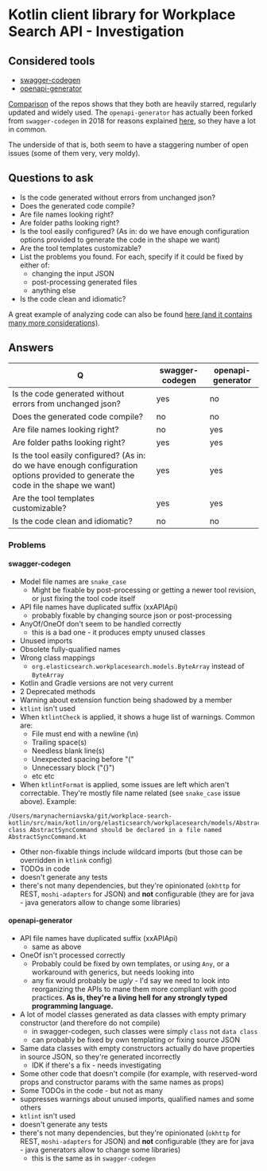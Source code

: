 # Kotlin client library for Workplace Search API - Investigation

## Considered tools

- [swagger-codegen](https://github.com/swagger-api/swagger-codegen)
- [openapi-generator](https://github.com/openapitools/openapi-generator)

[Comparison](https://www.githubcompare.com/swagger-api/swagger-codegen+openapitools/openapi-generator) of the repos shows that they both are heavily starred, regularly updated and widely used. The `openapi-generator` has actually been forked from `swagger-codegen` in 2018 for reasons explained [here](https://github.com/OpenAPITools/openapi-generator/blob/master/docs/qna.md), so they have a lot in common.

The underside of that is, both seem to have a staggering number of open issues (some of them very, very moldy).

## Questions to ask

- Is the code generated without errors from unchanged json?
- Does the generated code compile?
- Are file names looking right?
- Are folder paths looking right?
- Is the tool easily configured? (As in: do we have enough configuration options provided to generate the code in the shape we want)
- Are the tool templates customizable?
- List the problems you found. For each, specify if it could be fixed by either of:
   - changing the input JSON
   - post-processing generated files
   - anything else
- Is the code clean and idiomatic?

A great example of analyzing code can also be found [here (and it contains many more considerations)](https://github.com/elastic/clients-team/issues/121#issuecomment-582768217).

## Answers

| Q 	| swagger-codegen 	| openapi-generator 	|
|---|-----------------|-------------------|
| Is the code generated without errors from unchanged json?|yes|no|
|Does the generated code compile?|no|no|
|Are file names looking right?|no|yes|
|Are folder paths looking right?|yes|yes|
|Is the tool easily configured? (As in: do we have enough configuration options provided to generate the code in the shape we want)|yes|yes|
|Are the tool templates customizable?|yes|yes|
|Is the code clean and idiomatic?|no|no|

### Problems

#### swagger-codegen

- Model file names are `snake_case`
   - Might be fixable by post-processing or getting a newer tool revision, or just fixing the tool code itself
- API file names have duplicated suffix (xxAPIApi)
   - probably fixable by changing source json or post-processing
- AnyOf/OneOf don't seem to be handled correctly
   - this is a bad one - it produces empty unused classes
- Unused imports
- Obsolete fully-qualified names
- Wrong class mappings
   - `org.elasticsearch.workplacesearch.models.ByteArray` instead of `ByteArray`
- Kotlin and Gradle versions are not very current
- 2 Deprecated methods
- Warning about extension function being shadowed by a member
- `ktlint` isn't used
- When `ktlintCheck` is applied, it shows a huge list of warnings. Common are:
   - File must end with a newline (\n)
   - Trailing space(s)
   - Needless blank line(s)
   - Unexpected spacing before "("
   - Unnecessary block ("{}")
   - etc etc
- When `ktlintFormat` is applied, some issues are left which aren't correctable. They're mostly file name related (see `snake_case` issue above). Example:

```text
/Users/marynacherniavska/git/workplace-search-kotlin/src/main/kotlin/org/elasticsearch/workplacesearch/models/Abstract_sync_command.kt:1:1: class AbstractSyncCommand should be declared in a file named AbstractSyncCommand.kt
```

- Other non-fixable things include wildcard imports (but those can be overridden in `ktlink` config)
- TODOs in code
- doesn't generate any tests
- there's not many dependencies, but they're opinionated (`okhttp` for REST, `moshi-adapters` for JSON) and **not** configurable (they are for java - java generators allow to change some libraries)

#### openapi-generator

- API file names have duplicated suffix (xxAPIApi)
   - same as above
- OneOf isn't processed correctly
   - Probably could be fixed by own templates, or using `Any`, or a workaround with generics, but needs looking into
   - any fix would probably be *ugly* - I'd say we need to look into reorganizing the APIs to mane them more compliant with good practices. **As is, they're a living hell for any strongly typed programming language.**
- A lot of model classes generated as data classes with empty primary constructor (and therefore do not compile)
   - in swagger-codegen, such classes were simply `class` not `data class`
   - can probably be fixed by own templating or fixing source JSON
- Same data classes with empty constructors actually do have properties in source JSON, so they're generated incorrectly
   - IDK if there's a fix - needs investigating
- Some other code that doesn't compile (for example, with reserved-word props and constructor params with the same names as props)
- Some TODOs in the code - but not as many
- suppresses warnings about unused imports, qualified names and some others
- `ktlint` isn't used
- doesn't generate any tests
- there's not many dependencies, but they're opinionated (`okhttp` for REST, `moshi-adapters` for JSON) and **not** configurable (they are for java - java generators allow to change some libraries)
  - this is the same as in `swagger-codegen`

